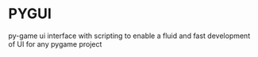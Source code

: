 # PYGUI
py-game ui interface with scripting to enable a fluid and fast development of UI for any pygame project 
